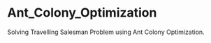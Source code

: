 Ant_Colony_Optimization
=======================

Solving Travelling Salesman Problem using Ant Colony Optimization.
